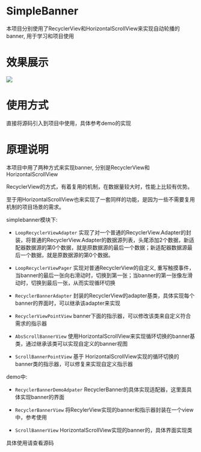 # SimpleBanner
本项目分别使用了RecyclerViev和HorizontalScrollView来实现自动轮播的banner, 用于学习和项目使用

# 效果展示
![](https://raw.githubusercontent.com/zhouteng0217/SimpleBanner/master/gif_banner.gif)


# 使用方式
直接将源码引入到项目中使用，具体参考demo的实现

# 原理说明

本项目中用了两种方式来实现banner, 分别是RecyclerView和HorizontalScrollView

RecyclerView的方式，有着复用的机制，在数据量较大时，性能上比较有优势。

至于用HorizontalScrollView也来实现了一套同样的功能，是因为一些不需要复用机制的项目场景的需求。

simplebanner模块下:

* ```LoopRecyclerViewAdapter``` 实现了对一个普通的RecyclerView.Adapter的封装，将普通的RecyclerView.Adapter的数据源列表，头尾添加2个数据，新适配器数据源的第0个数据，就是原数据源的最后一个数据；新适配器数据源最后一个数据，就是原数据源的第0个数据。

* ```LoopRecyclerViewPager``` 实现对普通RecyclerView的自定义, 重写触摸事件，当banner的最后一张向右滑动时，切换到第一张；当banner的第一张像左滑动时，切换到最后一张，从而实现循环切换

* ```RecyclerBannerAdapter``` 封装的RecyclerView的adapter基类，具体实现每个banner的界面时，可以继承该adapter来实现

* ```RecyclerViewPointView```  banner下面的指示器，可以修改该类来自定义符合需求的指示器

* ```AbsScrollBannerView``` 使用HorizontalScrollView来实现循环切换的banner基类，通过继承该类可以实现自定义的banner视图

* ```ScrollBannerPointView``` 基于 HorizontalScrollView实现的循环切换的banner类的指示器，可以修复来实现自定义指示器

demo中:

* ```RecyclerBannerDemoAdpater```  RecyclerBanner的具体实现适配器，这里面具体实现banner的界面

* ```RecyclerBannerView``` 将RecylerView实现的banner和指示器封装在一个view中，参考使用

* ```ScrollBannerView``` HorizontalScrollView实现的banner的，具体界面实现类

  
具体使用请查看源码

















